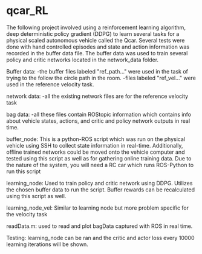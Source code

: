 # qcar_RL

The following project involved using a reinforcement learning algorithm, deep deterministic policy gradient (DDPG) to learn several tasks for a physical scaled autonomous vehicle called the Qcar. Several tests were done with hand controlled episodes and state and action information was recorded in the buffer data file. The buffer data was used to train several policy and critic networks located in the network_data folder.

Buffer data:
-the buffer files labeled "ref_path..." were used in the task of trying to the follow the circle path in the room. 
-files labeled "ref_vel..." were used in the reference velocity task.

network data:
-all the existing network files are for the reference velocity task

bag data:
-all these files contain ROStopic information which contains info about vehicle states, actions, and critic and policy network outputs in real time.

buffer_node:
This is a python-ROS script which was run on the physical vehicle using SSH to collect state information in real-time. Additionally, offline trained networks could be moved onto the vehicle computer and tested using this script as well as for gathering online training data. Due to the nature of the system, you will need a RC car which runs ROS-Python to run this script

learning_node:
Used to train policy and critic network using DDPG. Utilizes the chosen buffer data to run the script. Buffer rewards can be recalculated using this script as well.

learning_node_vel:
Similar to learning node but more problem specific for the velocity task

readData.m:
used to read and plot bagData captured with ROS in real time.

Testing:
learning_node can be ran and the critic and actor loss every 10000 learning iterations will be shown.